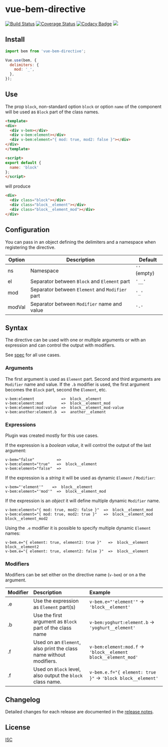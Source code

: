 # vue-bem-directive

[![Build Status](https://travis-ci.org/ulcuber/vue-bem-directive.svg?branch=master)](https://travis-ci.org/ulcuber/vue-bem-directive)
[![Coverage Status](https://coveralls.io/repos/github/ulcuber/vue-bem-directive/badge.svg?branch=master)](https://coveralls.io/github/ulcuber/vue-bem-directive?branch=master)
[![Codacy Badge](https://api.codacy.com/project/badge/Grade/e5307c48d88f4e02ae9addbb2bd6d006)](https://app.codacy.com/app/ulcuber/vue-bem-directive?utm_source=github.com&utm_medium=referral&utm_content=ulcuber/vue-bem-directive&utm_campaign=Badge_Grade_Dashboard)
![](https://img.shields.io/npm/l/vue-bem-directive.svg?style=flat)

## Install

```js
import bem from 'vue-bem-directive';

Vue.use(bem, {
  delimiters: {
    mod: '_',
  },
});
```

## Use

The prop `block`, non-standard option `block` or option `name` of the component will be used as `Block` part of the class names.

```html
<template>
<div>
  <div v-bem></div>
  <div v-bem:element></div>
  <div v-bem:element="{ mod: true, mod2: false }"></div>
</div>
</template>

<script>
export default {
  name: 'block'
};
</script>
```

will produce

```html
<div>
  <div class="block"></div>
  <div class="block__element"></div>
  <div class="block__element_mod"></div>
</div>
```

## Configuration

You can pass in an object defining the delimiters and a namespace when
registering the directive.

| Option | Description                                     | Default      |
| ------ | ----------------------------------------------- | ------------ |
| ns     | Namespace                                       | `''` (empty) |
| el     | Separator between `Block` and `Element` part    | `'__'`       |
| mod    | Separator between `Element` and `Modifier` part | `'_'`        |
| modVal | Separator between `Modifier` name and value     | `'-'`        |

## Syntax

The directive can be used with one or multiple arguments or with an expression
and can control the output with modifiers.

See [spec](spec.txt) for all use cases.

### Arguments

The first argument is used as `Element` part. Second and third arguments are
`Modifier` name and value. If the `.b` modifier is used, the first argument
becomes the `Block` part, second the `Element`, etc.

    v-bem:element            =>  block__element
    v-bem:element:mod        =>  block__element_mod
    v-bem:element:mod:value  =>  block__element_mod-value
    v-bem:another:element.b  =>  another__element

### Expressions

Plugin was created mostly for this use cases.

If the expression is a _boolean value_, it will control the output of the
last argument:

    v-bem="false"          =>
    v-bem:element="true"   =>  block__element
    v-bem:element="false"  =>

If the expression is a _string_ it will be used as dynamic `Element` / `Modifier`:

    v-bem="'element'"    =>  block__element
    v-bem:element="'mod'"  =>  block__element_mod

If the expression is an _object_ it will define multiple dynamic `Modifier` name.

    v-bem:element="{ mod: true, mod2: false }"  =>  block__element_mod
    v-bem:element="{ mod: true, mod2: true }"   =>  block__element_mod block__element_mod2

Using the `.e` modifier it is possible to specify multiple dynamic `Element` names:

    v-bem.e="{ element: true, element2: true }"   =>  block__element block__element2
    v-bem.e="{ element: true, element2: false }"  =>  block__element

### Modifiers

Modifiers can be set either on the directive name (`v-bem`) or on a the argument.

| Modifier | Description                                                        | Example                                                       |
| :------- | :----------------------------------------------------------------- | :------------------------------------------------------------ |
| .e       | Use the expression as `Element` part(s)                            | `v-bem.e="'element'"` → `'block__element'`                    |
| .b       | Use the first argument as `Block` part of the class name           | `v-bem:yoghurt:element.b` → `'yoghurt__element'`              |
| .f       | Used on an `Element`, also print the class name without modifiers. | `v-bem:element:mod.f` → `'block__element block__element_mod'` |
| .f       | Used on `Block` level, also output the `block` class name.         | `v-bem.e.f="{ element: true }"` → `'block block__element'`    |

## Changelog

Detailed changes for each release are documented in the [release notes](CHANGELOG.md).

## License

[ISC](https://opensource.org/licenses/ISC)
